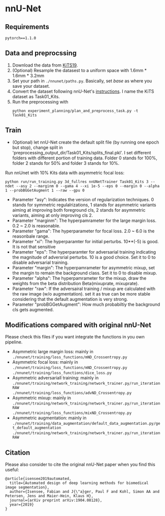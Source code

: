 nnU-Net
=====================================

## Requirements 

```
pytorch==1.1.0
```

## Data and preprocssing
1. Download the data from [KiTS19](https://github.com/neheller/kits19).
2. (Optional) Resample the datasest to a uniform space with 1.6mm * 1.6mm * 3.2mm
3. Set your path in `./nnunet/paths.py`. Basically, set *base* as where you save your dataset.
4. Convert the dataset following nnU-Net's [instructions](https://github.com/MIC-DKFZ/nnUNet/blob/master/documentation/dataset_conversion.md). I name the KiTS dataset as Task01_Kits.
5. Run the preprocessing with 
    ```
    python experiment_planning/plan_and_preprocess_task.py -t Task01_Kits
    ```

## Train
- (Optional) let nnU-Net create the default split file (by running one epoch but stop), change split in  'preprocessing_output_dir/Task01_Kits/splits_final.pkl'. I set different folders with different portion of training data. Folder 0 stands for 100%, folder 2 stands for 50% and folder 3 stands for 10%.


Run nnUnet with 10% Kits data with asymmetric focal loss:

```
python run/run_training.py 3d_fullres nnUNetTrainer Task01_Kits 3 --ndet --asy 2 --marginm 0 --gama 4 --xi 1e-5 --eps 0 --margin 0 --alpha 1 --probBGGetAugment 1 --raw --gpu 0
```

- Parameter "asy": Indicates the version of regularization techniques. 0 stands for symmetric regulalrizations, 1 stands for asymmetric variants aiming at improving both foreground cls, 2 stands for asymmetric variants, aiming at only improving cls 2.
- Parameter "marginm": The hyperpamrameter for the large margin loss. 0.2 ~ 2.0 is reasonable.
- Parameter "gama": The hyperparameter for focal loss. 2.0 ~ 6.0 is the reasonbale range.
- Parameter "xi": The hyperparamter for initial perturbs. 10**(-5) is good. It is not that sensitive
- Parameter "eps": The hyperparamter for adversarial training indicating the magnitude of adversrial perturbs. 10 is a good choice. Set it to 0 to disable adversarial training.
- Parameter "margin": The hyperpamrameter for asymmetric mixup, set the margin to remain the background class. Set it to 0 to disable mixup.
- Parameter "alpha": The hyperpamrameter for the mixup, draw the weights from the beta distribution Beta(mixuprate, mixuprate).
- Parameter "raw": If the adversairal training / mixup are calculated with the raw image (w/o augmentation). set it as true can be more stable considering that the default augmentation is very strong.
- Parameter "probBGGetAugment": How much probabiltiy the background cls gets augmented.

## Modifications compared with original nnU-Net
Please check this files if you want integrate the functions in you own pipeline.

- Asymmetric large margin loss: mainly in   
    `./nnunet/training/loss_functions/mND_Crossentropy.py`
- Asymmetric focal loss: mainly in  
    `./nnunet/training/loss_functions/mND_Crossentropy.py`  
    `./nnunet/training/loss_functions/dice_loss.py`
- Asymmetric adversariall training: mainly in   
    `./nnunet/training/network_training/network_trainer.py/run_iterationRAW`    
    `./nnunet/training/loss_functions/advND_Crossentropy.py`
- Asymmetric mixup: mainly in   
    `./nnunet/training/network_training/network_trainer.py/run_iterationRAW`    
    `./nnunet/training/loss_functions/mixND_Crossentropy.py`
- Asymmetric augmentation: mainly in    
    `./nnunet/training/data_augmentation/default_data_augmentation.py/get_default_augmentation`     
    `./nnunet/training/network_training/network_trainer.py/run_iterationRAW`

## Citation
Please also consider to cite the original nnU-Net paper when you find this useful:

```
@article{isensee2019automated,
  title={Automated design of deep learning methods for biomedical image segmentation},
  author={Isensee, Fabian and J{\"a}ger, Paul F and Kohl, Simon AA and Petersen, Jens and Maier-Hein, Klaus H},
  journal={arXiv preprint arXiv:1904.08128},
  year={2019}
}
```